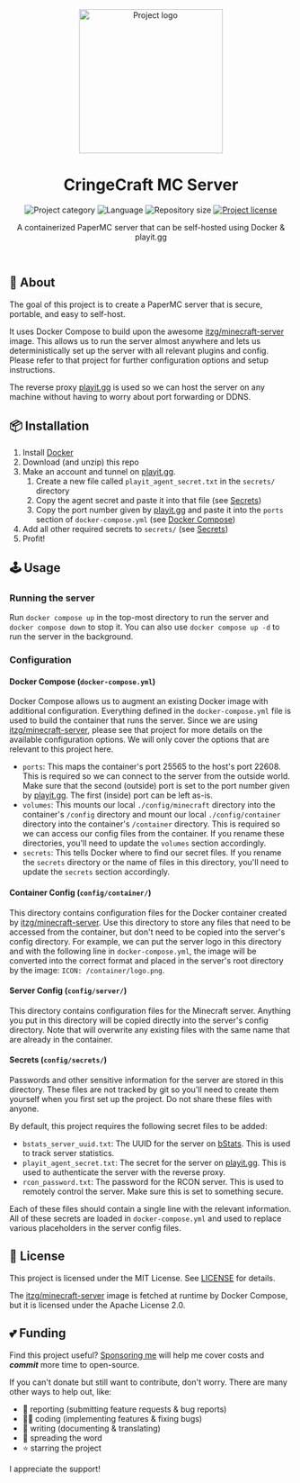 <!-- Project Header -->
<div align="center">
  <img class="projectLogo" src="config/container/logo.png" alt="Project logo" title="Project logo" width="256">

  <h1 class="projectName">CringeCraft MC Server</h1>

  <p class="projectBadges">
    <img src="https://johng.io/badges/category/Container.svg" alt="Project category" title="Project category">
    <img src="https://img.shields.io/github/languages/top/jerboa88/CringeCraft.svg" alt="Language" title="Language">
    <img src="https://img.shields.io/github/repo-size/jerboa88/CringeCraft.svg" alt="Repository size" title="Repository size">
    <a href="LICENSE">
      <img src="https://img.shields.io/github/license/jerboa88/CringeCraft.svg" alt="Project license" title="Project license"/>
    </a>
  </p>

  <p class="projectDesc">
    A containerized PaperMC server that can be self-hosted using Docker & playit.gg
  </p>

  <br/>
</div>


## 👋 About
The goal of this project is to create a PaperMC server that is secure, portable, and easy to self-host.

It uses Docker Compose to build upon the awesome [itzg/minecraft-server] image. This allows us to run the server almost anywhere and lets us deterministically set up the server with all relevant plugins and config. Please refer to that project for further configuration options and setup instructions.

The reverse proxy [playit.gg] is used so we can host the server on any machine without having to worry about port forwarding or DDNS.


## 📦 Installation
1. Install [Docker](https://www.docker.com/)
3. Download (and unzip) this repo
4. Make an account and tunnel on [playit.gg].
   1. Create a new file called `playit_agent_secret.txt` in the `secrets/` directory
   2. Copy the agent secret and paste it into that file (see [Secrets](#secrets))
   3. Copy the port number given by [playit.gg] and paste it into the `ports` section of `docker-compose.yml` (see [Docker Compose](#docker-compose]))
5. Add all other required secrets to `secrets/` (see [Secrets](#secrets))
6. Profit!


## 🕹️ Usage
### Running the server
Run `docker compose up` in the top-most directory to run the server and `docker compose down` to stop it. You can also use `docker compose up -d` to run the server in the background.

### Configuration
#### Docker Compose (`docker-compose.yml`)
Docker Compose allows us to augment an existing Docker image with additional configuration. Everything defined in the `docker-compose.yml` file is used to build the container that runs the server. Since we are using [itzg/minecraft-server], please see that project for more details on the available configuration options. We will only cover the options that are relevant to this project here.

- `ports`: This maps the container's port 25565 to the host's port 22608. This is required so we can connect to the server from the outside world. Make sure that the second (outside) port is set to the port number given by [playit.gg]. The first (inside) port can be left as-is.
- `volumes`: This mounts our local `./config/minecraft` directory into the container's `/config` directory and mount our local `./config/container` directory into the container's `/container` directory. This is required so we can access our config files from the container. If you rename these directories, you'll need to update the `volumes` section accordingly.
- `secrets`: This tells Docker where to find our secret files. If you rename the `secrets` directory or the name of files in this directory, you'll need to update the `secrets` section accordingly.


#### Container Config (`config/container/`)
This directory contains configuration files for the Docker container created by [itzg/minecraft-server]. Use this directory to store any files that need to be accessed from the container, but don't need to be copied into the server's config directory. For example, we can put the server logo in this directory and with the following line in `docker-compose.yml`, the image will be converted into the correct format and placed in the server's root directory by the image: `ICON: /container/logo.png`.

#### Server Config (`config/server/`)
This directory contains configuration files for the Minecraft server. Anything you put in this directory will be copied directly into the server's config directory. Note that will overwrite any existing files with the same name that are already in the container.

#### Secrets (`config/secrets/`)
Passwords and other sensitive information for the server are stored in this directory. These files are not tracked by git so you'll need to create them yourself when you first set up the project. Do not share these files with anyone.

By default, this project requires the following secret files to be added:
- `bstats_server_uuid.txt`: The UUID for the server on [bStats]. This is used to track server statistics.
- `playit_agent_secret.txt`: The secret for the server on [playit.gg]. This is used to authenticate the server with the reverse proxy.
- `rcon_password.txt`: The password for the RCON server. This is used to remotely control the server. Make sure this is set to something secure.

Each of these files should contain a single line with the relevant information. All of these secrets are loaded in `docker-compose.yml` and used to replace various placeholders in the server config files.


## 🧾 License
This project is licensed under the MIT License. See [LICENSE](LICENSE) for details.

The [itzg/minecraft-server] image is fetched at runtime by Docker Compose, but it is licensed under the Apache License 2.0.


## 💕 Funding

Find this project useful? [Sponsoring me](https://johng.io/funding) will help me cover costs and **_commit_** more time to open-source.

If you can't donate but still want to contribute, don't worry. There are many other ways to help out, like:

- 📢 reporting (submitting feature requests & bug reports)
- 👨‍💻 coding (implementing features & fixing bugs)
- 📝 writing (documenting & translating)
- 💬 spreading the word
- ⭐ starring the project

I appreciate the support!


[itzg/minecraft-server]: https://github.com/itzg/docker-minecraft-server
[playit.gg]: https://playit.gg/
[bStats]: https://bstats.org/
